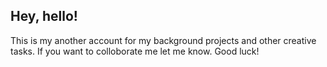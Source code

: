 ## Hey, hello!

This is my another account for my background projects and other creative tasks. If you want to colloborate me let me know. Good luck!
